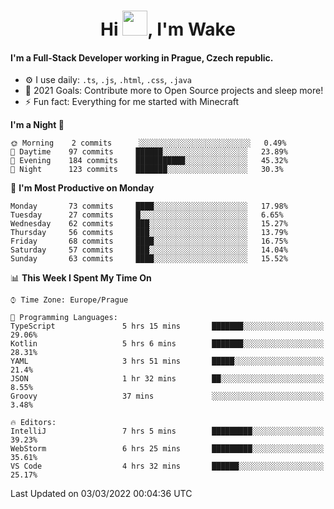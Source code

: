 <h1 align="center">Hi <img src="https://raw.githubusercontent.com/MrWakeCZ/MrWakeCZ/master/Hi.gif" width="40px" />, I'm Wake</h1>

#### I'm a Full-Stack Developer working in Prague, Czech republic.
- ⚙️ I use daily: `.ts`, `.js`, `.html`, `.css`, `.java`
- 🥅 2021 Goals: Contribute more to Open Source projects and sleep more!
- ⚡ Fun fact: Everything for me started with Minecraft

<!--START_SECTION:waka-->
**I'm a Night 🦉** 

```text
🌞 Morning    2 commits      ░░░░░░░░░░░░░░░░░░░░░░░░░   0.49% 
🌆 Daytime    97 commits     ██████░░░░░░░░░░░░░░░░░░░   23.89% 
🌃 Evening    184 commits    ███████████░░░░░░░░░░░░░░   45.32% 
🌙 Night      123 commits    ███████░░░░░░░░░░░░░░░░░░   30.3%

```
📅 **I'm Most Productive on Monday** 

```text
Monday       73 commits     ████░░░░░░░░░░░░░░░░░░░░░   17.98% 
Tuesday      27 commits     █░░░░░░░░░░░░░░░░░░░░░░░░   6.65% 
Wednesday    62 commits     ███░░░░░░░░░░░░░░░░░░░░░░   15.27% 
Thursday     56 commits     ███░░░░░░░░░░░░░░░░░░░░░░   13.79% 
Friday       68 commits     ████░░░░░░░░░░░░░░░░░░░░░   16.75% 
Saturday     57 commits     ███░░░░░░░░░░░░░░░░░░░░░░   14.04% 
Sunday       63 commits     ████░░░░░░░░░░░░░░░░░░░░░   15.52%

```


📊 **This Week I Spent My Time On** 

```text
⌚︎ Time Zone: Europe/Prague

💬 Programming Languages: 
TypeScript               5 hrs 15 mins       ███████░░░░░░░░░░░░░░░░░░   29.06% 
Kotlin                   5 hrs 6 mins        ███████░░░░░░░░░░░░░░░░░░   28.31% 
YAML                     3 hrs 51 mins       █████░░░░░░░░░░░░░░░░░░░░   21.4% 
JSON                     1 hr 32 mins        ██░░░░░░░░░░░░░░░░░░░░░░░   8.55% 
Groovy                   37 mins             ░░░░░░░░░░░░░░░░░░░░░░░░░   3.48%

🔥 Editors: 
IntelliJ                 7 hrs 5 mins        █████████░░░░░░░░░░░░░░░░   39.23% 
WebStorm                 6 hrs 25 mins       █████████░░░░░░░░░░░░░░░░   35.61% 
VS Code                  4 hrs 32 mins       ██████░░░░░░░░░░░░░░░░░░░   25.17%

```


 Last Updated on 03/03/2022 00:04:36 UTC
<!--END_SECTION:waka-->
